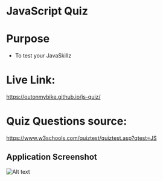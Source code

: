 # JavaScript Quiz

# Purpose
* To test your JavaSkillz

# Live Link:
https://outonmybike.github.io/js-quiz/

# Quiz Questions source:
https://www.w3schools.com/quiztest/quiztest.asp?qtest=JS

## Application Screenshot
![Alt text](./app_screenshot.png?raw=true "Screenshot")
